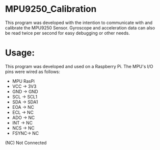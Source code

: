 # MPU9250_Calibration
This program was developed with the intention to communicate with and calibrate the MPU9250 Sensor. Gyroscope and acceleration data can also be read twice per second for easy debugging or other needs.

# Usage:
This program was developed and used on a Raspberry Pi. The MPU's I/O pins were wired as follows:
  * MPU      RasPi
  * VCC  ->  3V3
  * GND  ->  GND
  * SCL  ->  SCL1
  * SDA  ->  SDA1
  * EOA  ->  NC
  * ECL  ->  NC
  * ADO  ->  NC
  * INT  ->  NC
  * NCS  ->  NC
  * FSYNC->  NC

(NC) Not Connected
